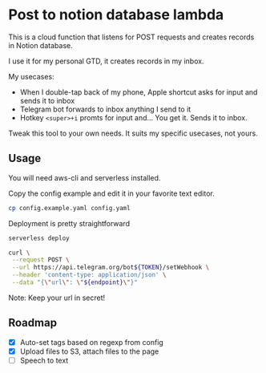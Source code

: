 # Post to notion database lambda

This is a cloud function that listens for POST requests and creates records in Notion database.

I use it for my personal GTD, it creates records in my inbox.

My usecases:

- When I double-tap back of my phone, Apple shortcut asks for input and sends it to inbox
- Telegram bot forwards to inbox anything I send to it
- Hotkey `<super>+i` promts for input and... You get it. Sends it to inbox.

Tweak this tool to your own needs. It suits my specific usecases, not yours.

## Usage

You will need aws-cli and serverless installed.

Copy the config example and edit it in your favorite text editor.

```bash
cp config.example.yaml config.yaml
```

Deployment is pretty straightforward

```bash
serverless deploy

curl \
 --request POST \
 --url https://api.telegram.org/bot${TOKEN}/setWebhook \
 --header 'content-type: application/json' \
 --data "{\"url\": \"${endpoint}\"}"
```

Note: Keep your url in secret!

## Roadmap

- [x] Auto-set tags based on regexp from config
- [x] Upload files to S3, attach files to the page
- [ ] Speech to text
